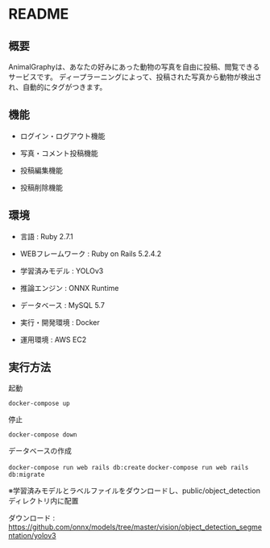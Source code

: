 # README

## 概要

AnimalGraphyは、あなたの好みにあった動物の写真を自由に投稿、閲覧できるサービスです。
ディープラーニングによって、投稿された写真から動物が検出され、自動的にタグがつきます。

## 機能

* ログイン・ログアウト機能

* 写真・コメント投稿機能

* 投稿編集機能

* 投稿削除機能

## 環境

* 言語 : Ruby 2.7.1

* WEBフレームワーク : Ruby on Rails 5.2.4.2

* 学習済みモデル : YOLOv3

* 推論エンジン : ONNX Runtime

* データベース : MySQL 5.7

* 実行・開発環境 : Docker

* 運用環境 : AWS EC2

## 実行方法

起動

`docker-compose up`

停止

`docker-compose down`

データベースの作成

`docker-compose run web rails db:create`
`docker-compose run web rails db:migrate`

※学習済みモデルとラベルファイルをダウンロードし、public/object_detectionディレクトリ内に配置

ダウンロード : https://github.com/onnx/models/tree/master/vision/object_detection_segmentation/yolov3
